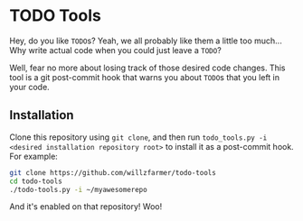 # TODO Tools

Hey, do you like `TODO`s? Yeah, we all probably like them a little too much... Why write actual code when you could just
leave a `TODO`?

Well, fear no more about losing track of those desired code changes. This tool is a git post-commit hook that warns you
about `TODO`s that you left in your code.

## Installation

Clone this repository using `git clone`, and then run `todo_tools.py -i <desired installation repository root>` to
install it as a post-commit hook. For example:

```bash
git clone https://github.com/willzfarmer/todo-tools
cd todo-tools
./todo-tools.py -i ~/myawesomerepo
```

And it's enabled on that repository! Woo!
